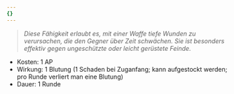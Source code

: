 ```yaml
---
{}
---
```

> *Diese Fähigkeit erlaubt es, mit einer Waffe tiefe Wunden zu verursachen, die den Gegner über Zeit schwächen. Sie ist besonders effektiv gegen ungeschützte oder leicht gerüstete Feinde.*  
  
- Kosten: 1 AP  
- Wirkung: 1 Blutung (1 Schaden bei Zuganfang; kann aufgestockt werden; pro Runde verliert man eine Blutung)  
- Dauer: 1 Runde